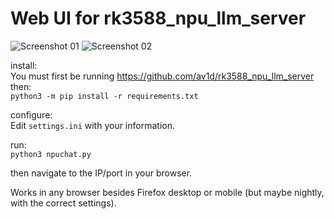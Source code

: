 # Web UI for rk3588_npu_llm_server  

![Screenshot 01](https://github.com/av1d/NPU-Chat/blob/main/images/desktop.png)
![Screenshot 02](https://github.com/av1d/NPU-Chat/blob/main/images/mobile.jpg)

install:  
You must first be running https://github.com/av1d/rk3588_npu_llm_server  
then:  
`python3 -m pip install -r requirements.txt`  

configure:  
Edit `settings.ini` with your information.  

run:  
`python3 npuchat.py`  

then navigate to the IP/port in your browser.  

Works in any browser besides Firefox desktop or mobile (but maybe nightly, with the correct settings).
